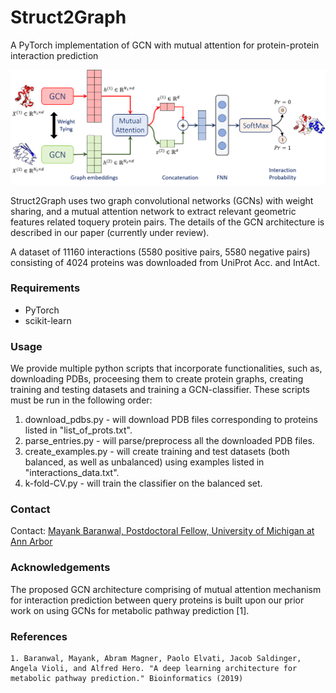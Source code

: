# Struct2Graph
A PyTorch implementation of GCN with mutual attention for protein-protein interaction prediction

![Proposed GCN architecture with Mutual Attention Mechanism](approach.png)

Struct2Graph uses two graph  convolutional networks (GCNs) with weight sharing, and a mutual attention network to extract relevant geometric features related toquery protein pairs. The details of the GCN architecture is described in our paper (currently under review).

A dataset of 11160 interactions (5580 positive pairs, 5580 negative pairs) consisting of 4024 proteins was downloaded from UniProt Acc. and IntAct.

### Requirements
* PyTorch
* scikit-learn

### Usage
We provide multiple python scripts that incorporate functionalities, such as, downloading PDBs, proceesing them to create protein graphs, creating training and testing datasets and training a GCN-classifier. These scripts must be run in the following order:
1. download_pdbs.py - will download PDB files corresponding to proteins listed in "list_of_prots.txt".
2. parse_entries.py - will parse/preprocess all the downloaded PDB files.
3. create_examples.py - will create training and test datasets (both balanced, as well as unbalanced) using examples listed in "interactions_data.txt".
4. k-fold-CV.py - will train the classifier on the balanced set.

### Contact
Contact: <a href="https://web.eecs.umich.edu/~mayankb/">Mayank Baranwal, Postdoctoral Fellow, University of Michigan at Ann Arbor</a>

### Acknowledgements
The proposed GCN architecture comprising of mutual attention mechanism for interaction prediction between query proteins is built upon our prior work on using GCNs for metabolic pathway prediction [1].

### References
    1. Baranwal, Mayank, Abram Magner, Paolo Elvati, Jacob Saldinger, Angela Violi, and Alfred Hero. "A deep learning architecture for metabolic pathway prediction." Bioinformatics (2019)
